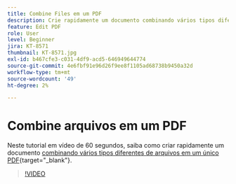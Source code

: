 ```yaml
---
title: Combine Files em um PDF
description: Crie rapidamente um documento combinando vários tipos diferentes de arquivos em um único PDF
feature: Edit PDF
role: User
level: Beginner
jira: KT-8571
thumbnail: KT-8571.jpg
exl-id: b467cfe3-c031-4df9-acd5-646949644774
source-git-commit: 4e6fbf91e96d26f9ee8f1105ad68738b9450a32d
workflow-type: tm+mt
source-wordcount: '49'
ht-degree: 2%

---
```


# Combine arquivos em um PDF

Neste tutorial em vídeo de 60 segundos, saiba como criar rapidamente um documento [combinando vários tipos diferentes de arquivos em um único PDF](https://www.adobe.com/acrobat/online/merge-pdf.html){target="_blank"}.

>[!VIDEO](https://video.tv.adobe.com/v/3414211?quality=12&learn=on&hidetitle=true&captions=por_br)
